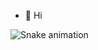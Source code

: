 - 👋 Hi

![Snake animation](https://github.com/thepiyushmalhotra/thepiyushmalhotra/blob/output/github-contribution-grid-snake.svg)
